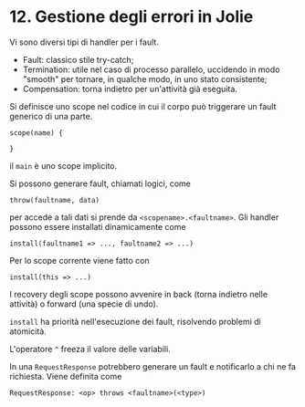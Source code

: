 # 12. Gestione degli errori in Jolie

Vi sono diversi tipi di handler per i fault.
- Fault: classico stile try-catch;
- Termination: utile nel caso di processo parallelo, uccidendo in modo "smooth" per tornare, in qualche modo, in uno stato consistente;
- Compensation: torna indietro per un'attività già eseguita.

Si definisce uno scope nel codice in cui il corpo può triggerare un fault generico di una parte.

```jolie
scope(name) {

}
```

il `main` è uno scope implicito.

Si possono generare fault, chiamati logici, come
```jolie
throw(faultname, data)
```

per accede a tali dati si prende da `<scopename>.<faultname>`.
Gli handler possono essere installati dinamicamente come
```jolie
install(faultname1 => ..., faultname2 => ...)
```

Per lo scope corrente viene fatto con
```jolie
install(this => ...)
```

I recovery degli scope possono avvenire in back (torna indietro nelle attività) o forward (una specie di undo).

`install` ha priorità nell'esecuzione dei fault, risolvendo problemi di atomicità.

L'operatore `^` freeza il valore delle variabili.

In una `RequestResponse` potrebbero generare un fault e notificarlo a chi ne fa richiesta. Viene definita come
```jolie
RequestResponse: <op> throws <faultname>(<type>)
```


